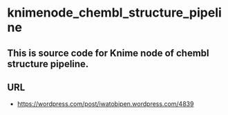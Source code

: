 # knimenode_chembl_structure_pipeline

## This is source code for Knime node of chembl structure pipeline.
## URL
 - https://wordpress.com/post/iwatobipen.wordpress.com/4839
